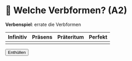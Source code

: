 # 🎲 Welche Verbformen? (A2)

<div class="verb-game" id="verbGameA2">
  <p><strong>Verbenspiel</strong>: errate die Verbformen</p>
  <table class="table">
    <thead>
      <tr>
        <th>Infinitiv</th>
        <th>Präsens</th>
        <th>Präteritum</th>
        <th>Perfekt</th>
      </tr>
    </thead>
    <tbody>
      <tr>
        <td id="verbGameA2_infinitiv" class="col-3"></td>
        <td id="verbGameA2_prasens" class="col-3"></td>
        <td id="verbGameA2_prateritum" class="col-3"></td>
        <td id="verbGameA2_perfekt" class="col-3"></td>
      </tr>
    </tbody>
  </table>
  <button id="verbGameA2_revealButton" class="btn btn-outline-secondary">Enthüllen</button>
</div>

<script>
window.addEventListener("load", function() {
  const verbsA2 = [
"achtgeben, gibt acht, gab acht, hat achtgegeben",
"ändern (sich), ändert sich, änderte sich, hat sich geändert",
"ärgern (sich), ärgert, ärgerte, hat geärgert",
"aufmachen, macht auf, machte auf, hat aufgemacht",
"aufpassen, passt auf, passte auf, hat aufgepasst",
"aufräumen, räumt auf, räumte auf, hat aufgeräumt",
"aufschreiben, schreibt auf, schrieb auf, hat aufgeschrieben",
"ausgeben, gibt aus, gab aus, hat ausgegeben",
"auspacken, packt aus, packte aus, hat ausgepackt",
"ausziehen sich, zieht sich aus, zog sich aus, hat sich ausgezogen",
"ausziehen , zieht aus, zog aus, ist ausgezogen",
"beeilen (sich), beeilt, beeilte, hat beeilt",
"beschweren (sich), beschwert, beschwerte, hat beschwert",
"bestehen, besteht, bestand, hat bestanden",
"bluten, bluten, blutete, hat geblutet",
"bremsen, bremst, bremste, hat gebremst",
"buchen, bucht, buchte, hat gebucht",
"dauern, dauert, dauerte, hat gedauert",
"denken, denkt , dachte, hat gedacht",
"diskutieren, diskutiert, diskutierte, hat diskutiert",
"einziehen, zieht ein, zog ein, ist eingezogen",
"erinnern (sich), erinnert, erinnerte, hat erinnert",
"erreichen, erreicht, erreichte, hat erreicht",
"fallen, fällt, fiel, ist gefallen",
"fühlen (sich), fühlt, fühlte , hat gefühlt",
"hängen, hängt, hängte, hat gehängt ",
"hängen, hängt, hing, hat gehangen",
"interessieren (sich), interessiert, interessierte, hat interessiert",
"kennenlernen, lernt kennen, lernte kennen, hat kennengelernt",
"korrigieren, korrigiert, korrigierte, hat korrigiert",
"lassen, lässt, ließ, hat gelassen",
"leihen, leiht, lieh, hat geliehen",
"liefern, liefert, lieferte, hat geliefert",
"lösen, löst, löste , hat gelöst",
"lügen, lügt, log, hat gelogen",
"merken (sich), merkt, merkte, hat gemerkt",
"parken , parkt, parkte, hat geparkt",
"passen, passt, passte, hat gepasst",
"probieren , probiert, probierte, hat probiert",
"putzen, putzt, putzte, hat geputzt",
"renovieren, renoviert, renovierte, hat renoviert",
"reservieren, reserviert, reservierte, hat reserviert",
"sammeln, sammelt, sammelte, hat gesammelt",
"schenken, schenkt, schenkte, hat geschenkt",
"schicken, schickt, schickte, hat geschickt",
"schneiden (sich), schneidet, schnitt, hat geschnitten",
"schneien, schneit, schneite, hat geschneit",
"singen, singt, sang, hat gesungen",
"spazieren gehen, geht spazieren, ging spazieren, ist spazieren gegangen",
"speichern, speichert, speicherte, hat gespeichert",
"spülen, spült, spülte, hat gespült",
"stattfinden, findet statt, fand statt, hat stattgefunden",
"stecken, steckt, steckte, hat gesteckt",
"stehen bleiben, bleibt stehen, blieb stehen, ist stehen geblieben",
"sterben, stirbt, starb, ist gestorben",
"stimmen, stimmt, stimmte, hat gestimmt",
"stören, stört, störte, hat gestört",
"streiten (sich), streitet, stritt, hat gestritten",
"tanken, tankt, tankte, hat getankt",
"teilnehmen, nimmt teil, nahm teil, hat teilgenommen",
"tragen, trägt, trug, hat getragen",
"übersetzen, übersetzt, übersetzte, hat übersetzt",
"umsteigen, steigt um, stieg um, ist umgestiegen",
"umziehen (sich), zieht um, zog um, hat umgezogen",
"unterhalten (sich), unterhält , unterhielt, hat unterhalten",
"unternehmen, unternimmt, unternahm, hat unternommen",
"untersuchen, untersucht, untersuchte, hat untersucht",
"vereinbaren, vereinbart, vereinbarte, hat vereinbart",
"vergessen, vergisst, vergaß, hat vergessen",
"vergleichen, vergleicht, verglich, hat verglichen",
"verlieren, verliert, verlor, hat verloren",
"verpassen, verpasst, verpasste, hat verpasst",
"verschieben, verschiebt, verschob, hat verschoben",
"versprechen (sich), verspricht, versprach, hat versprochen",
"versuchen, versucht, versuchte, hat versucht",
"wählen, wählt, wählte, hat gewählt",
"wechseln , wechselt, wechselte, hat gewechselt",
"wecken, weckt , weckte, hat geweckt",
"wünschen (sich), wünscht, wünschte, hat gewünscht",
"zeigen, zeigt, zeigte, hat gezeigt",
"zuhören, hört zu, hörte zu, hat zugehört",
"zumachen, macht zu, machte zu, hat zugemacht",
"zurechtkommen, kommt zurecht, kam zurecht, ist zurechtgekommen",
  ];
  createVerbGame('verbGameA2', verbsA2);
});
</script>
